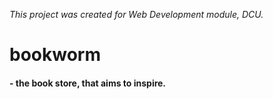 <i>This project was created for Web Development module, DCU. </i>

<h1> bookworm </h1>
    <h4>- the book store, that aims to inspire. </h4>
